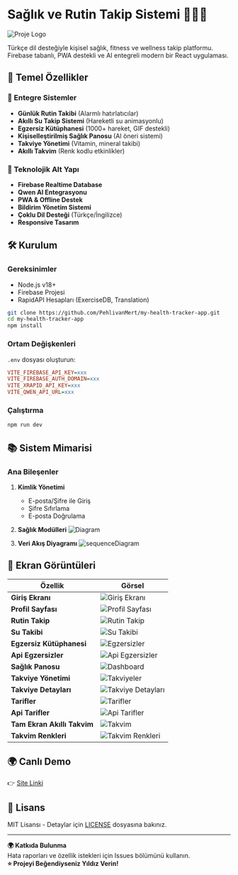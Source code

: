  # Sağlık ve Rutin Takip Sistemi 🏋️‍♂️💧

![Proje Logo](/public/logo4.jpeg)

Türkçe dil desteğiyle kişisel sağlık, fitness ve wellness takip platformu. Firebase tabanlı, PWA destekli ve AI entegreli modern bir React uygulaması.

## 🌟 Temel Özellikler

### 📅 Entegre Sistemler
- **Günlük Rutin Takibi** (Alarmlı hatırlatıcılar)
- **Akıllı Su Takip Sistemi** (Hareketli su animasyonlu)
- **Egzersiz Kütüphanesi** (1000+ hareket, GIF destekli)
- **Kişiselleştirilmiş Sağlık Panosu** (AI öneri sistemi)
- **Takviye Yönetimi** (Vitamin, mineral takibi)
- **Akıllı Takvim** (Renk kodlu etkinlikler)

### 🚀 Teknolojik Alt Yapı
- **Firebase Realtime Database**
- **Qwen AI Entegrasyonu**
- **PWA & Offline Destek**
- **Bildirim Yönetim Sistemi**
- **Çoklu Dil Desteği** (Türkçe/İngilizce)
- **Responsive Tasarım**

## 🛠 Kurulum

### Gereksinimler
- Node.js v18+
- Firebase Projesi
- RapidAPI Hesapları (ExerciseDB, Translation)

```bash
git clone https://github.com/PehlivanMert/my-health-tracker-app.git
cd my-health-tracker-app
npm install
```

### Ortam Değişkenleri
`.env` dosyası oluşturun:
```ini
VITE_FIREBASE_API_KEY=xxx
VITE_FIREBASE_AUTH_DOMAIN=xxx
VITE_XRAPID_API_KEY=xxx
VITE_QWEN_API_URL=xxx
```

### Çalıştırma
```bash
npm run dev
```

## 📚 Sistem Mimarisi

### Ana Bileşenler
1. **Kimlik Yönetimi** 
   - E-posta/Şifre ile Giriş
   - Şifre Sıfırlama
   - E-posta Doğrulama

2. **Sağlık Modülleri**
   ![Diagram](/screenshots/Ekran%20görüntüsü%202025-02-26%20153511.png)

3. **Veri Akış Diyagramı**
 ![sequenceDiagram](/screenshots/Ekran%20görüntüsü%202025-02-26%20153316.png)
   
    


## 📱 Ekran Görüntüleri

| Özellik | Görsel |
|---------|--------|
| **Giriş Ekranı** | ![Giriş Ekranı](/screenshots/Ekran%20görüntüsü%202025-02-26%20155133.png) |
| **Profil Sayfası** | ![Profil Sayfası](/screenshots/Ekran%20görüntüsü%202025-02-26%20155121.png) |
| **Rutin Takip** | ![Rutin Takip](/screenshots/Ekran%20görüntüsü%202025-02-26%20154057.png) |
| **Su Takibi** | ![Su Takibi](/screenshots/Ekran%20görüntüsü%202025-02-26%20153741.png) |
| **Egzersiz Kütüphanesi** | ![Egzersizler](/screenshots/Ekran%20görüntüsü%202025-02-26%20153835.png) |
| **Api Egzersizler** | ![Api Egzersizler](/screenshots/Ekran%20görüntüsü%202025-02-26%20154247.png) |
| **Sağlık Panosu** | ![Dashboard](/screenshots/Ekran%20görüntüsü%202025-02-26%20153924.png) |
| **Takviye Yönetimi** | ![Takviyeler](/screenshots/Ekran%20görüntüsü%202025-02-26%20154135.png) |
| **Takviye Detayları** | ![Takviye Detayları](/screenshots/Ekran%20görüntüsü%202025-02-26%20154157.png) |
| **Tarifler** | ![Tarifler](/screenshots/Ekran%20görüntüsü%202025-02-26%20154210.png) |
| **Api Tarifler** | ![Api Tarifler](/screenshots/Ekran%20görüntüsü%202025-02-26%20154226.png) |
| **Tam Ekran Akıllı Takvim** | ![Takvim](/screenshots/Ekran%20görüntüsü%202025-02-26%20154400.png) |  
| **Takvim Renkleri** | ![Takvim Renkleri](/screenshots/Ekran%20görüntüsü%202025-02-26%20154342.png) |


## 🌍 Canlı Demo

👉 [Site Linki](https://www.stayhealthywith.me)

## 📜 Lisans

MIT Lisansı - Detaylar için [LICENSE](LICENSE) dosyasına bakınız.

---

**🌍 Katkıda Bulunma**  
Hata raporları ve özellik istekleri için Issues bölümünü kullanın.  
**⭐ Projeyi Beğendiyseniz Yıldız Verin!**
```
